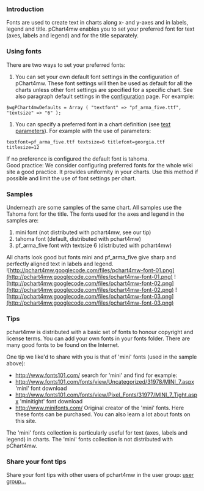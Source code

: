 ### Introduction ###
Fonts are used to create text in charts along x- and y-axes and in labels, legend and title. pChart4mw enables you to set your preferred font for text (axes, labels and legend) and for the title separately.

### Using fonts ###
There are two ways to set your preferred fonts:
  1. You can set your own default font settings in the configuration of pChart4mw. These font settings will then be used as default for all the charts unless other font settings are specified for a specific chart. See also paragraph default settings in the [configuration](Configuration#Default_settings.md) page. For example:
```
$wgPChart4mwDefaults = Array ( "textfont" => "pf_arma_five.ttf", "textsize" => "6" ); 
```
  1. You can specify a preferred font in a chart definition (see [text parameters](Parameters#Text.md)). For example with the use of parameters:
```
textfont=pf_arma_five.ttf textsize=6 titlefont=georgia.ttf titlesize=12
```
If no preference is configured the default font is tahoma.
<br />
Good practice: We consider configuring preferred fonts for the whole wiki site a good practice. It provides uniformity in your charts. Use this method if possible and limit the use of font settings per chart.

### Samples ###
Underneath are some samples of the same chart. All samples use the Tahoma font for the title. The fonts used for the axes and legend in the samples are:
  1. mini font (not distributed with pchart4mw, see our tip)
  1. tahoma font (default, distributed with pchart4mw)
  1. pf\_arma\_five font with textsize 6 (distributed with pchart4mw)

All charts look good but fonts mini and pf\_arma\_five give sharp and perfectly aligned text in labels and legend.
<br />
![http://pchart4mw.googlecode.com/files/pchart4mw-font-01.png](http://pchart4mw.googlecode.com/files/pchart4mw-font-01.png)
![http://pchart4mw.googlecode.com/files/pchart4mw-font-02.png](http://pchart4mw.googlecode.com/files/pchart4mw-font-02.png)
![http://pchart4mw.googlecode.com/files/pchart4mw-font-03.png](http://pchart4mw.googlecode.com/files/pchart4mw-font-03.png)
<br />
### Tips ###
pchart4mw is distributed with a basic set of fonts to honour copyright and license terms. You can add your own fonts in your fonts folder. There are many good fonts to be found on the Internet.

One tip we like'd to share with you is that of 'mini' fonts (used in the sample above):

  * http://www.fonts101.com/ search for 'mini' and find for example:
  * http://www.fonts101.com/fonts/view/Uncategorized/31978/MINI_7.aspx  'mini' font download
  * http://www.fonts101.com/fonts/view/Pixel_Fonts/31977/MINI_7_Tight.aspx  'minitight' font download
  * http://www.minifonts.com/ Original creator of the 'mini' fonts. Here these fonts can be purchased. You can also learn a lot about fonts on this site.

The 'mini' fonts collection is particularly useful for text (axes, labels and legend) in charts. The 'mini' fonts collection is not distributed with pChart4mw.

### Share your font tips ###

Share your font tips with other users of pchart4mw in the user group: [user group...](UserGroup.md)
